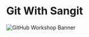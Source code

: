 ﻿# Git With Sangit

![GitHub Workshop Banner](https://raw.githubusercontent.com/diwas7777/Git-With-Sangit/main/Github%20Session.png)
